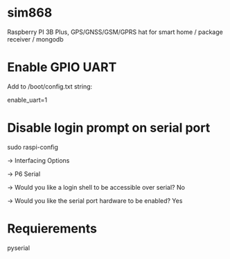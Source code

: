 # sim868
Raspberry PI 3B Plus, GPS/GNSS/GSM/GPRS hat for smart home / package receiver / mongodb

# Enable GPIO UART
Add to /boot/config.txt string:

enable_uart=1

# Disable login prompt on serial port

sudo raspi-config

-> Interfacing Options

-> P6 Serial

-> Would you like a login shell to be accessible over serial? No

-> Would you like the serial port hardware to be enabled? Yes

# Requierements
pyserial
